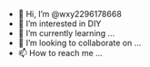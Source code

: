 - 👋 Hi, I’m @wxy2296178668
- 👀 I’m interested in DIY
- 🌱 I’m currently learning ...
- 💞️ I’m looking to collaborate on ...
- 📫 How to reach me ...

<!---
wxy2296178668/wxy2296178668 is a ✨ special ✨ repository because its `README.md` (this file) appears on your GitHub profile.
You can click the Preview link to take a look at your changes.
--->
